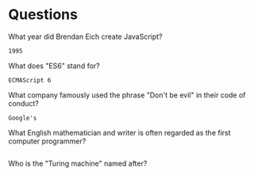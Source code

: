 # Questions

What year did Brendan Eich create JavaScript?

```
1995
```

What does "ES6" stand for?

```
ECMAScript 6

```

What company famously used the phrase "Don't be evil" in their code of conduct?

```
Google's
```

What English mathematician and writer is often regarded as the first computer programmer?

```

```

Who is the "Turing machine" named after?

```

```
